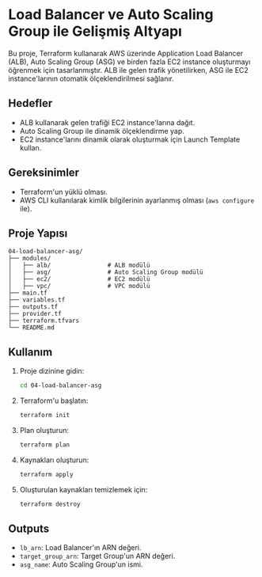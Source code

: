 
# Load Balancer ve Auto Scaling Group ile Gelişmiş Altyapı

Bu proje, Terraform kullanarak AWS üzerinde Application Load Balancer (ALB), Auto Scaling Group (ASG) ve birden fazla EC2 instance oluşturmayı öğrenmek için tasarlanmıştır. ALB ile gelen trafik yönetilirken, ASG ile EC2 instance'larının otomatik ölçeklendirilmesi sağlanır.

## Hedefler
- ALB kullanarak gelen trafiği EC2 instance'larına dağıt.
- Auto Scaling Group ile dinamik ölçeklendirme yap.
- EC2 instance'larını dinamik olarak oluşturmak için Launch Template kullan.

## Gereksinimler
- Terraform'un yüklü olması.
- AWS CLI kullanılarak kimlik bilgilerinin ayarlanmış olması (`aws configure` ile).

## Proje Yapısı
```
04-load-balancer-asg/
├── modules/
│   ├── alb/                # ALB modülü
│   ├── asg/                # Auto Scaling Group modülü
│   ├── ec2/                # EC2 modülü
│   ├── vpc/                # VPC modülü
├── main.tf
├── variables.tf
├── outputs.tf
├── provider.tf
├── terraform.tfvars
└── README.md
```

## Kullanım

1. Proje dizinine gidin:
   ```bash
   cd 04-load-balancer-asg
   ```

2. Terraform'u başlatın:
   ```bash
   terraform init
   ```

3. Plan oluşturun:
   ```bash
   terraform plan
   ```

4. Kaynakları oluşturun:
   ```bash
   terraform apply
   ```

5. Oluşturulan kaynakları temizlemek için:
   ```bash
   terraform destroy
   ```

## Outputs
- `lb_arn`: Load Balancer'ın ARN değeri.
- `target_group_arn`: Target Group'un ARN değeri.
- `asg_name`: Auto Scaling Group'un ismi.
